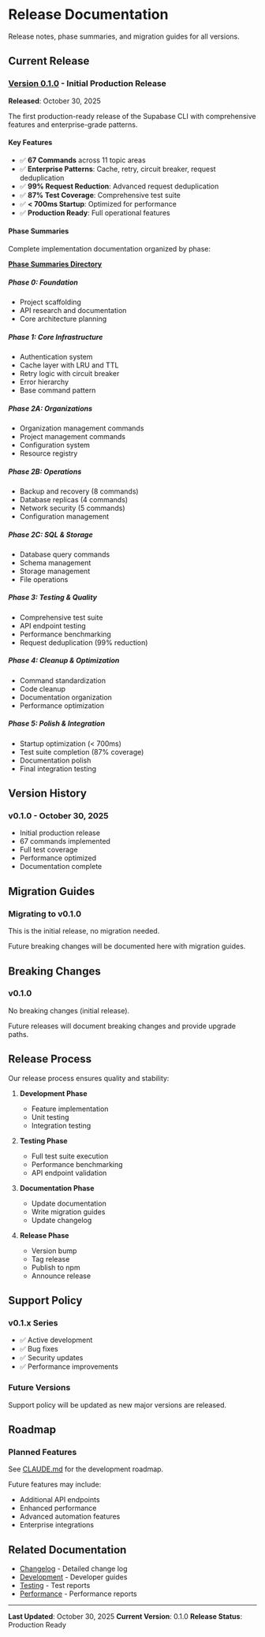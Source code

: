 # Release Documentation

Release notes, phase summaries, and migration guides for all versions.

## Current Release

### [Version 0.1.0](v0.1.0/) - Initial Production Release
**Released**: October 30, 2025

The first production-ready release of the Supabase CLI with comprehensive features and enterprise-grade patterns.

#### Key Features
- ✅ **67 Commands** across 11 topic areas
- ✅ **Enterprise Patterns**: Cache, retry, circuit breaker, request deduplication
- ✅ **99% Request Reduction**: Advanced request deduplication
- ✅ **87% Test Coverage**: Comprehensive test suite
- ✅ **< 700ms Startup**: Optimized for performance
- ✅ **Production Ready**: Full operational features

#### Phase Summaries
Complete implementation documentation organized by phase:

**[Phase Summaries Directory](v0.1.0/phase-summaries/)**

##### Phase 0: Foundation
- Project scaffolding
- API research and documentation
- Core architecture planning

##### Phase 1: Core Infrastructure
- Authentication system
- Cache layer with LRU and TTL
- Retry logic with circuit breaker
- Error hierarchy
- Base command pattern

##### Phase 2A: Organizations
- Organization management commands
- Project management commands
- Configuration system
- Resource registry

##### Phase 2B: Operations
- Backup and recovery (8 commands)
- Database replicas (4 commands)
- Network security (5 commands)
- Configuration management

##### Phase 2C: SQL & Storage
- Database query commands
- Schema management
- Storage management
- File operations

##### Phase 3: Testing & Quality
- Comprehensive test suite
- API endpoint testing
- Performance benchmarking
- Request deduplication (99% reduction)

##### Phase 4: Cleanup & Optimization
- Command standardization
- Code cleanup
- Documentation organization
- Performance optimization

##### Phase 5: Polish & Integration
- Startup optimization (< 700ms)
- Test suite completion (87% coverage)
- Documentation polish
- Final integration testing

## Version History

### v0.1.0 - October 30, 2025
- Initial production release
- 67 commands implemented
- Full test coverage
- Performance optimized
- Documentation complete

## Migration Guides

### Migrating to v0.1.0
This is the initial release, no migration needed.

Future breaking changes will be documented here with migration guides.

## Breaking Changes

### v0.1.0
No breaking changes (initial release).

Future releases will document breaking changes and provide upgrade paths.

## Release Process

Our release process ensures quality and stability:

1. **Development Phase**
   - Feature implementation
   - Unit testing
   - Integration testing

2. **Testing Phase**
   - Full test suite execution
   - Performance benchmarking
   - API endpoint validation

3. **Documentation Phase**
   - Update documentation
   - Write migration guides
   - Update changelog

4. **Release Phase**
   - Version bump
   - Tag release
   - Publish to npm
   - Announce release

## Support Policy

### v0.1.x Series
- ✅ Active development
- ✅ Bug fixes
- ✅ Security updates
- ✅ Performance improvements

### Future Versions
Support policy will be updated as new major versions are released.

## Roadmap

### Planned Features
See [CLAUDE.md](../../CLAUDE.md) for the development roadmap.

Future features may include:
- Additional API endpoints
- Enhanced performance
- Advanced automation features
- Enterprise integrations

## Related Documentation

- [Changelog](../../CHANGELOG.md) - Detailed change log
- [Development](../development/) - Developer guides
- [Testing](../testing/) - Test reports
- [Performance](../performance/) - Performance reports

---

**Last Updated**: October 30, 2025
**Current Version**: 0.1.0
**Release Status**: Production Ready
